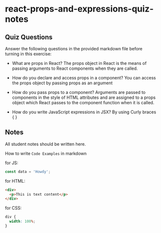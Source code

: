 # react-props-and-expressions-quiz-notes

## Quiz Questions

Answer the following questions in the provided markdown file before turning in this exercise:

- What are props in React?
  The props object in React is the means of passing arguments to React components when they are called.

- How do you declare and access props in a component?
  You can access the props object by passing props as an argument

- How do you pass props to a component?
  Arguments are passed to components in the style of HTML attributes and are assigned to a props object which React passes to the component function when it is called.

- How do you write JavaScript expressions in JSX?
  By using Curly braces { }

## Notes

All student notes should be written here.

How to write `Code Examples` in markdown

for JS:

```javascript
const data = 'Howdy';
```

for HTML:

```html
<div>
  <p>This is text content</p>
</div>
```

for CSS:

```css
div {
  width: 100%;
}
```
